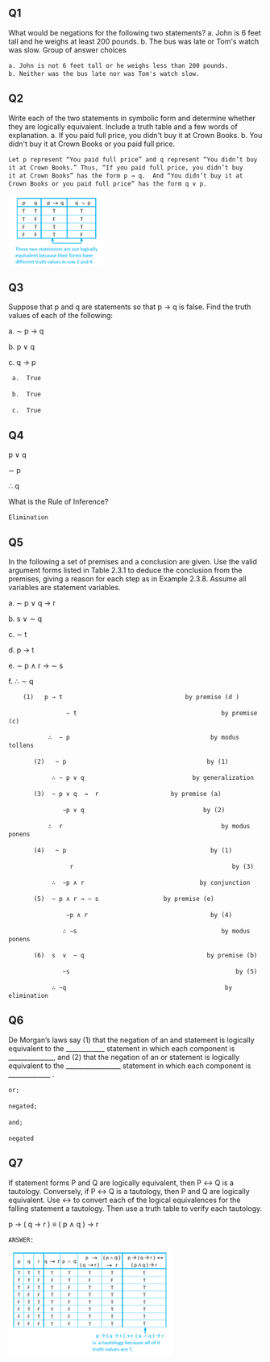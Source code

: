 ## Q1 
What would be negations for the following two statements?
a. John is 6 feet tall and he weighs at least 200 pounds. 
b. The bus was late or Tom's watch was slow. Group of answer choices 
 
    a. John is not 6 feet tall or he weighs less than 200 pounds.
    b. Neither was the bus late nor was Tom's watch slow.


## Q2 
Write each of the two statements in symbolic form and determine whether they are logically equivalent. 
Include a truth table and a few words of explanation. 
a. If you paid full price, you didn't buy it at Crown Books. 
b. You didn't buy it at Crown Books or you paid full price.


    Let p represent “You paid full price” and q represent “You didn’t buy it at Crown Books.” Thus, “If you paid full price, you didn’t buy
    it at Crown Books” has the form p → q.  And “You didn’t buy it at Crown Books or you paid full price” has the form q ∨ p.
![](https://github.com/JeffreybVilla/ComputerScienceBSPATH/blob/main/CISP%20440%20Discrete%20Structures/images/2_2_pq_truth_2T1.png)


## Q3
Suppose that p and q are statements so that p → q is false. Find the truth values of each of the following:

   a.  ∼ p  →  q

   b.  p ∨ q

   c.  q → p

     a.  True

     b.  True

     c.  True


## Q4
p   ∨   q

∼ p

∴  q

What is the Rule of Inference?

    Elimination


## Q5
In the following a set of premises and a conclusion are given. Use the valid argument forms listed in Table 2.3.1 to deduce the conclusion from the premises, giving a reason for each step as in Example 2.3.8. Assume all variables are statement variables.

   a.  ∼ p ∨ q → r

   b.  s ∨ ∼ q

   c.   ∼ t

   d.  p → t

   e.  ∼ p  ∧  r → ∼ s

   f.  ∴  ∼ q
   
        (1)   p → t                                  by premise (d )

                    ∼ t                                        by premise (c)

               ∴  ∼ p                                       by modus tollens

           (2)   ∼ p                                       by (1) 

                ∴ ∼ p ∨ q                              by generalization   

           (3)  ∼ p ∨ q  →  r                    by premise (a)

                   ∼p ∨ q                                 by (2)

               ∴  r                                            by modus ponens 

           (4)   ~ p                                        by (1) 

                     r                                            by (3) 

                ∴  ∼p ∧ r                                by conjunction 

           (5)  ∼ p ∧ r → ∼ s                  by premise (e)  

                    ∼p ∧ r                                  by (4)

                   ∴ ∼s                                        by modus ponens 

           (6)  s  ∨  ∼ q                                  by premise (b) 

                   ∼s                                              by (5)    

                ∴ ∼q                                            by elimination


## Q6
De Morgan’s laws say (1) that the negation of an and statement is logically equivalent to the  ____________ statement in which each component is ______________, and (2) that the negation of an or statement is logically equivalent to the _________________ statement in which each component is _____________ .

  
    or;

    negated;

    and;

    negated
    
    
## Q7 
If statement forms P and Q are logically equivalent, then P ↔ Q is a tautology. Conversely, if P ↔ Q is a tautology, then P and Q are logically equivalent. Use ↔ to convert each of the logical equivalences for the falling statement a tautology. Then use a truth table to verify each tautology.

   p → ( q → r )  ≡  ( p ∧ q ) → r

    ANSWER:
![](https://github.com/JeffreybVilla/ComputerScienceBSPATH/blob/main/CISP%20440%20Discrete%20Structures/images/2_2_pqr_truth_T_2Eq3.png)
